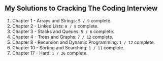 <h2>My Solutions to Cracking The Coding Interview </h2>

<ol>
<li>Chapter 1 - Arrays and Strings: <code>5 / 9</code>  complete.</li>
<li>Chapter 2 - Linked Lists: <code>8 / 8</code> complete.</li>
<li>Chapter 3 - Stacks and Queues: <code>5 / 6</code>  complete.</li>
<li>Chapter 4 - Trees and Graphs: <code>7 / 12</code> complete.</li>
<li>Chapter 8 - Recursion and Dynamic Programming: <code>1 / 12</code>  complete.</li>
<li>Chapter 10 - Sorting and Searching: <code>1 / 11</code> complete.</li>
<li>Chapter 17 - Hard: <code>1 / 26</code> complete.</li>
</ol>

